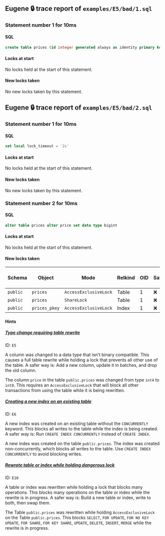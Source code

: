 ## Eugene 🔒 trace report of `examples/E5/bad/1.sql`



### Statement number 1 for 10ms

#### SQL

```sql
create table prices (id integer generated always as identity primary key, price int not null)
```

#### Locks at start

No locks held at the start of this statement.

#### New locks taken

No new locks taken by this statement.



## Eugene 🔒 trace report of `examples/E5/bad/2.sql`



### Statement number 1 for 10ms

#### SQL

```sql
set local lock_timeout = '2s'
```

#### Locks at start

No locks held at the start of this statement.

#### New locks taken

No new locks taken by this statement.



### Statement number 2 for 10ms

#### SQL

```sql
alter table prices alter price set data type bigint
```

#### Locks at start

No locks held at the start of this statement.

#### New locks taken

| Schema | Object | Mode | Relkind | OID | Safe | Duration held (ms) |
|--------|--------|------|---------|-----|------|--------------------|
| `public` | `prices` | `AccessExclusiveLock` | Table | 1 | ❌ | 10 |
| `public` | `prices` | `ShareLock` | Table | 1 | ❌ | 10 |
| `public` | `prices_pkey` | `AccessExclusiveLock` | Index | 1 | ❌ | 10 |

#### Hints

##### [Type change requiring table rewrite](https://kaveland.no/eugene/hints/E5/)
ID: `E5`

A column was changed to a data type that isn't binary compatible. This causes a full table rewrite while holding a lock that prevents all other use of the table. A safer way is: Add a new column, update it in batches, and drop the old column.

The column `price` in the table `public.prices` was changed from type `int4` to `int8`. This requires an `AccessExclusiveLock` that will block all other transactions from using the table while it is being rewritten.
##### [Creating a new index on an existing table](https://kaveland.no/eugene/hints/E6/)
ID: `E6`

A new index was created on an existing table without the `CONCURRENTLY` keyword. This blocks all writes to the table while the index is being created. A safer way is: Run `CREATE INDEX CONCURRENTLY` instead of `CREATE INDEX`.

A new index was created on the table `public.prices`. The index was created non-concurrently, which blocks all writes to the table. Use `CREATE INDEX CONCURRENTLY` to avoid blocking writes.
##### [Rewrote table or index while holding dangerous lock](https://kaveland.no/eugene/hints/E10/)
ID: `E10`

A table or index was rewritten while holding a lock that blocks many operations. This blocks many operations on the table or index while the rewrite is in progress. A safer way is: Build a new table or index, write to both, then swap them.

The Table `public.prices` was rewritten while holding `AccessExclusiveLock` on the Table `public.prices`. This blocks `SELECT`, `FOR UPDATE`, `FOR NO KEY UPDATE`, `FOR SHARE`, `FOR KEY SHARE`, `UPDATE`, `DELETE`, `INSERT`, `MERGE` while the rewrite is in progress.

